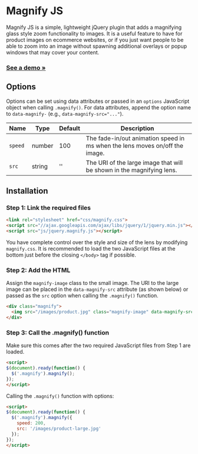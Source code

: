 # Magnify JS

Magnify JS is a simple, lightweight jQuery plugin that adds a magnifying glass style zoom functionality to images. It is a useful feature to have for product images on ecommerce websites, or if you just want people to be able to zoom into an image without spawning additional overlays or popup windows that may cover your content.

### [__See a demo &raquo;__](http://thdoan.github.io/magnify/demo.html)

## Options

Options can be set using data attributes or passed in an `options` JavaScript object when calling `.magnify()`. For data attributes, append the option name to `data-magnify-` (e.g., `data-magnify-src="..."`).

Name    | Type   | Default | Description
--------| ------ | ------- | -----------
`speed` | number | 100     | The fade-in/out animation speed in ms when the lens moves on/off the image.
`src`   | string | ''      | The URI of the large image that will be shown in the magnifying lens.

## Installation

### Step 1: Link the required files

```html
<link rel="stylesheet" href="css/magnify.css">
<script src="//ajax.googleapis.com/ajax/libs/jquery/1/jquery.min.js"></script>
<script src="js/jquery.magnify.js"></script>
```

You have complete control over the style and size of the lens by modifying `magnify.css`. It is recommended to load the two JavaScript files at the bottom just before the closing `</body>` tag if possible.

### Step 2: Add the HTML

Assign the `magnify-image` class to the small image. The URI to the large image can be placed in the `data-magnify-src` attribute (as shown below) or passed as the `src` option when calling the `.magnify()` function.

```html
<div class="magnify">
  <img src="/images/product.jpg" class="magnify-image" data-magnify-src="/images/product-large.jpg">
</div>
```

### Step 3: Call the .magnify() function

Make sure this comes after the two required JavaScript files from Step 1 are loaded.

```html
<script>
$(document).ready(function() {
  $('.magnify').magnify();
});
</script>
```

Calling the `.magnify()` function with options:

```html
<script>
$(document).ready(function() {
  $('.magnify').magnify({
    speed: 200,
    src: '/images/product-large.jpg'
  });
});
</script>
```
